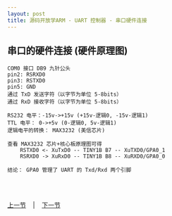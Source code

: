 ```yaml
---
layout: post
title: 源码开放学ARM - UART 控制器 - 串口硬件连接
---
```


## 串口的硬件连接 (硬件原理图)
	COM0 接口 DB9 九针公头
	pin2: RSRXD0
	pin3: RSTXD0
	pin5: GND
	通过 TxD 发送字符（以字节为单位 5-8bits）
	通过 RxD 接收字符（以字节为单位 5-8bits）

	RS232 电平：-15v->+15v (+15v-逻辑0, -15v-逻辑1)
	TTL 电平： 0->+5v (0-逻辑0, 5v-逻辑1)
	逻辑电平的转换： MAX3232 (美信芯片)

	查看 MAX3232 芯片+核心板原理图可得
		RSTXD0 <- XuTxD0 -- TINY1B B7 -- XuTXD0/GPA0_1
		RSRXD0 -> XuRxD0 -- TINY1B B8 -- XuRXD0/GPA0_0

	结论： GPA0 管理了 UART 的 Txd/Rxd 两个引脚
	

<br> <br> 
<div> <a href="chp4-4.html">上一节</a> &nbsp;&nbsp; | &nbsp;&nbsp; <a href="chp5-2.html">下一节</a> </div> <br> <br>